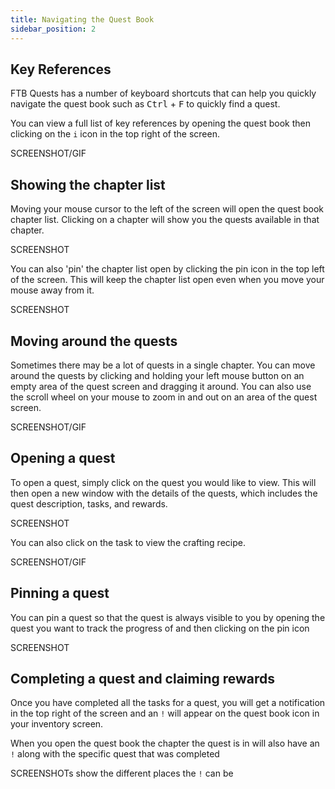 ```yaml
---
title: Navigating the Quest Book
sidebar_position: 2
---
```


## Key References
FTB Quests has a number of keyboard shortcuts that can help you quickly navigate the quest book such as <kbd>Ctrl</kbd> + <kbd>F</kbd>
to quickly find a quest.

You can view a full list of key references by opening the quest book then clicking on the `i` icon in the top right of the screen.

SCREENSHOT/GIF

## Showing the chapter list
Moving your mouse cursor to the left of the screen will open the quest book chapter list. Clicking on a chapter will show you the quests available in that chapter.

SCREENSHOT

You can also 'pin' the chapter list open by clicking the pin icon in the top left of the screen. This will keep the chapter list open even when you move your mouse away from it.

SCREENSHOT

## Moving around the quests
Sometimes there may be a lot of quests in a single chapter. You can move around the quests by clicking and holding your left mouse button on an empty area of the quest screen
and dragging it around. You can also use the scroll wheel on your mouse to zoom in and out on an area of the quest screen.

SCREENSHOT/GIF

## Opening a quest
To open a quest, simply click on the quest you would like to view. This will then open a new window with the details of the quests, which includes the quest description, tasks, and rewards.

SCREENSHOT

You can also click on the task to view the crafting recipe.

SCREENSHOT/GIF

## Pinning a quest
You can pin a quest so that the quest is always visible to you by opening the quest you want to track the progress of and then clicking on the pin icon

SCREENSHOT

## Completing a quest and claiming rewards
Once you have completed all the tasks for a quest, you will get a notification in the top right of the screen and an `!` will appear on the quest book icon in your inventory screen.

When you open the quest book the chapter the quest is in will also have an `!` along with the specific quest that was completed

SCREENSHOTs show the different places the `!` can be
